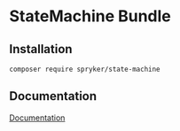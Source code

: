 # StateMachine Bundle

## Installation

```
composer require spryker/state-machine
```

## Documentation

[Documentation](https://spryker.github.io)
